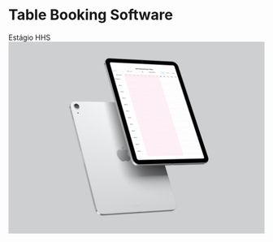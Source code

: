 # Table Booking Software
 Estágio HHS
![Alt text](public/images/iPad%20Air%20Mockup.jpg?raw=true "Title")
